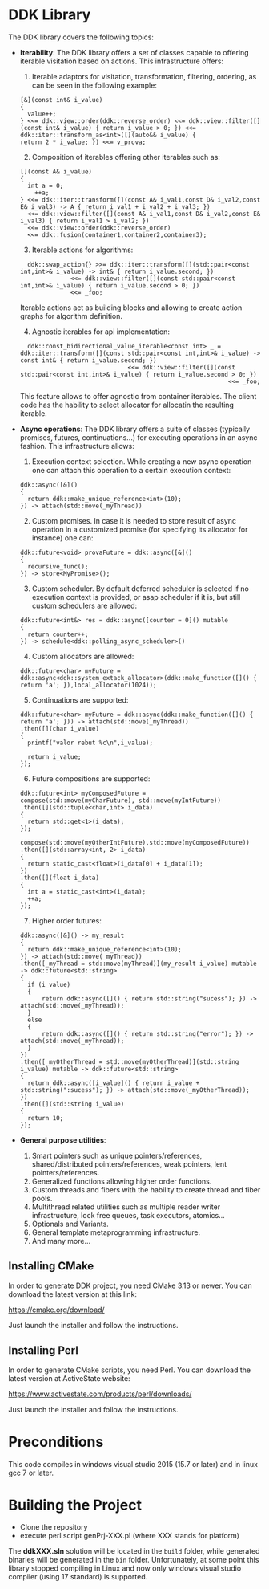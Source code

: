DDK Library
===================

The DDK library covers the following topics:

* **Iterability**: The DDK library offers a set of classes capable to offering iterable visitation based on actions. This infrastructure offers:
  1. Iterable adaptors for visitation, transformation, filtering, ordering, as can be seen in the following example:

  ```
  [&](const int& i_value)
  {
  	value++;
  } <<= ddk::view::order(ddk::reverse_order) <<= ddk::view::filter([](const int& i_value) { return i_value > 0; }) <<= ddk::iter::transform_as<int>([](auto&& i_value) {
  return 2 * i_value; }) <<= v_prova;
  ```

  2. Composition of iterables offering other iterables such as:

  ```
  [](const A& i_value)
  {
  	int a = 0;
	  ++a;
  } <<= ddk::iter::transform([](const A& i_val1,const D& i_val2,const E& i_val3) -> A { return i_val1 + i_val2 + i_val3; })
    <<= ddk::view::filter([](const A& i_val1,const D& i_val2,const E& i_val3) { return i_val1 > i_val2; })
    <<= ddk::view::order(ddk::reverse_order)
    <<= ddk::fusion(container1,container2,container3);
  ```

  3. Iterable actions for algorithms:

  ```
  	ddk::swap_action{} >>= ddk::iter::transform([](std::pair<const int,int>& i_value) -> int& { return i_value.second; })
				<<= ddk::view::filter([](const std::pair<const int,int>& i_value) { return i_value.second > 0; }) 
				<<= _foo;
  ```

	Iterable actions act as building blocks and allowing to create action graphs for algorithm definition.
	
  4. Agnostic iterables for api implementation:

  ```
  	ddk::const_bidirectional_value_iterable<const int> _ = ddk::iter::transform([](const std::pair<const int,int>& i_value) -> const int& { return i_value.second; }) 
								<<= ddk::view::filter([](const std::pair<const int,int>& i_value) { return i_value.second > 0; }) 
  															<<= _foo;
  ```
	
   This feature allows to offer agnostic from container iterables. The client code has the hability to select allocator for allocatin the resulting iterable.
			
* **Async operations**: The DDK library offers a suite of classes (typically promises, futures, continuations...) for executing operations in an async fashion.
	This infrastructure allows:

  1. Execution context selection. While creating a new async operation one can attach this operation to a certain execution context:

  ```
  ddk::async([&]()
  { 
  	return ddk::make_unique_reference<int>(10); 
  }) -> attach(std::move(_myThread))
  ```
	
  2. Custom promises. In case it is needed to store result of async operation in a customized promise (for specifying its allocator for instance) one can:

  ```
  ddk::future<void> provaFuture = ddk::async([&]() 
  {
  	recursive_func();
  }) -> store<MyPromise>();
  ```
	
  3. Custom scheduler. By default deferred scheduler is selected if no execution context is provided, or asap scheduler if it is, but still custom schedulers are allowed:

  ```
  ddk::future<int&> res = ddk::async([counter = 0]() mutable 
  { 
  	return counter++;
  }) -> schedule<ddk::polling_async_scheduler>()
  ```
	
  4. Custom allocators are allowed:

  ```
  ddk::future<char> myFuture = ddk::async<ddk::system_extack_allocator>(ddk::make_function([]() { return 'a'; }),local_allocator(1024));
  ```
  	
    5. Continuations are supported:
  
  ```
  ddk::future<char> myFuture = ddk::async(ddk::make_function([]() { return 'a'; })) -> attach(std::move(_myThread))
  .then([](char i_value)
  {
  	printf("valor rebut %c\n",i_value);
  
  	return i_value;
  });
  ```
	
  6. Future compositions are supported:

  ```
  ddk::future<int> myComposedFuture = compose(std::move(myCharFuture), std::move(myIntFuture))
  .then([](std::tuple<char,int> i_data)
  {
  	return std::get<1>(i_data);
  });
  
  compose(std::move(myOtherIntFuture),std::move(myComposedFuture))
  .then([](std::array<int, 2> i_data)
  {
  	return static_cast<float>(i_data[0] + i_data[1]);
  })
  .then([](float i_data)
  {
  	int a = static_cast<int>(i_data);
  	++a;
  });
  ```
	
  7. Higher order futures:

  ```
  ddk::async([&]() -> my_result
  { 
  	return ddk::make_unique_reference<int>(10); 
  }) -> attach(std::move(_myThread))
  .then([_myThread = std::move(myThread)](my_result i_value) mutable -> ddk::future<std::string>
  {
  	if (i_value)
  	{
  		return ddk::async([]() { return std::string("sucess"); }) -> attach(std::move(_myThread));
  	}
  	else
  	{
  		return ddk::async([]() { return std::string("error"); }) -> attach(std::move(_myThread));
  	}
  })
  .then([_myOtherThread = std::move(myOtherThread)](std::string i_value) mutable -> ddk::future<std::string>
  {
  	return ddk::async([i_value]() { return i_value + std::string(":sucess"); }) -> attach(std::move(_myOtherThread));
  })
  .then([](std::string i_value)
  {
  	return 10;
  });
  ```

* **General purpose utilities**:
	
	1. Smart pointers such as unique pointers/references, shared/distributed pointers/references, weak pointers, lent pointers/references.
	2. Generalized functions allowing higher order functions.
	3. Custom threads and fibers with the hability to create thread and fiber pools.
	4. Multithread related utilities such as multiple reader writer infrastructure, lock free queues, task executors, atomics...
	5. Optionals and Variants.
	6. General template metaprogramming infrastructure.
	7. And many more...
		
Installing CMake
----------------

In order to generate DDK project, you need CMake 3.13 or newer. You can download the latest version at this link:

https://cmake.org/download/

Just launch the installer and follow the instructions.

Installing Perl
---------------

In order to generate CMake scripts, you need Perl. You can download the latest version at ActiveState website:

https://www.activestate.com/products/perl/downloads/

Just launch the installer and follow the instructions.

Preconditions
=============

This code compiles in windows visual studio 2015 (15.7 or later) and in linux gcc 7 or later.

Building the Project
====================

- Clone the repository
- execute perl script genPrj-XXX.pl (where XXX stands for platform)

The **ddkXXX.sln** solution will be located in the `build` folder, while generated binaries will be generated in the `bin` folder.
Unfortunately, at some point this library stopped compiling in Linux and now only windows visual studio compiler (using 17 standard) is supported.
